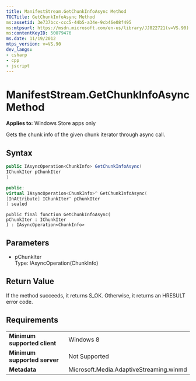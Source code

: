 ```yaml
---
title: ManifestStream.GetChunkInfoAsync Method
TOCTitle: GetChunkInfoAsync Method
ms:assetid: 3e737bcc-ccc5-44b5-a34e-9cb46e08f495
ms:mtpsurl: https://msdn.microsoft.com/en-us/library/JJ822721(v=VS.90)
ms:contentKeyID: 50079476
ms.date: 11/19/2012
mtps_version: v=VS.90
dev_langs:
- csharp
- cpp
- jscript
---
```


# ManifestStream.GetChunkInfoAsync Method

**Applies to:** Windows Store apps only

Gets the chunk info of the given chunk iterator through async call.

## Syntax

```csharp
public IAsyncOperation<ChunkInfo> GetChunkInfoAsync(
IChunkIter pChunkIter
)
```

```cpp
public:
virtual IAsyncOperation<ChunkInfo>^ GetChunkInfoAsync(
[InAttribute] IChunkIter^ pChunkIter
) sealed
```

```jscript
public final function GetChunkInfoAsync(
pChunkIter : IChunkIter
) : IAsyncOperation<ChunkInfo>
```

## Parameters

  - pChunkIter  
    Type: IAsyncOperation(ChunkInfo)

## Return Value

If the method succeeds, it returns S\_OK. Otherwise, it returns an HRESULT error code.

## Requirements

|||
|--- |--- |
|**Minimum supported client**|Windows 8|
|**Minimum supported server**|Not Supported|
|**Metadata**|Microsoft.Media.AdaptiveStreaming.winmd|

